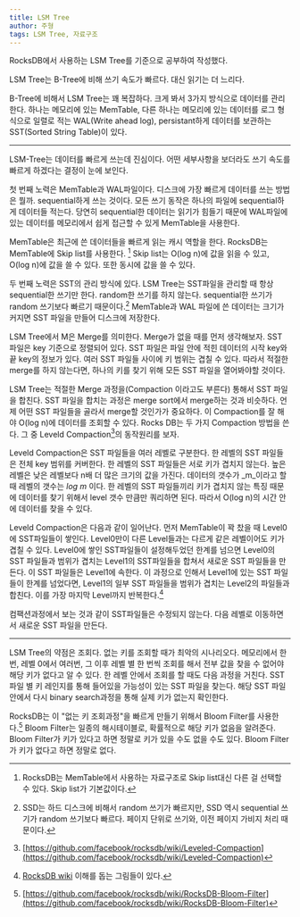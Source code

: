 ```yaml
---
title: LSM Tree
author: 주형
tags: LSM Tree, 자료구조
---
```


RocksDB에서 사용하는 LSM Tree를 기준으로 공부하여 작성했다.

LSM Tree는 B-Tree에 비해 쓰기 속도가 빠르다. 대신 읽기는 더 느리다.

B-Tree에 비해서 LSM Tree는 꽤 복잡하다. 크게 봐서 3가지 방식으로 데이터를 관리한다.
하나는 메모리에 있는 MemTable, 다른 하나는 메모리에 있는 데이터를 로그 형식으로 일렬로 적는
WAL(Write ahead log), persistant하게 데이터를 보관하는 SST(Sorted String Table)이 있다.

------

LSM-Tree는 데이터를 빠르게 쓰는데 진심이다. 어떤 세부사항을 보더라도 쓰기 속도를 빠르게 하겠다는
결정이 눈에 보인다.

첫 번째 노력은 MemTable과 WAL파일이다. 디스크에 가장 빠르게 데이터를 쓰는 방법은 뭘까.
sequential하게 쓰는 것이다. 모든 쓰기 동작은 하나의 파일에 sequential하게 데이터들 적는다.
당연히 sequential한 데이터는 읽기가 힘들기 때문에 WAL파일에 있는 데이터를 메모리에서 쉽게
접근할 수 있게 MemTable을 사용한다.

MemTable은 최근에 쓴 데이터들을 빠르게 읽는 캐시 역할을 한다. RocksDB는 MemTable에 Skip list를 사용한다.
[^1] Skip list는 O(log n)에 값을 읽을 수 있고, O(log n)에 값을 쓸 수 있다. 또한 동시에 값을 쓸 수 있다.

두 번째 노력은 SST의 관리 방식에 있다. LSM Tree는 SST파일을 관리할 때 항상 sequential한 쓰기만 한다.
random한 쓰기를 하지 않는다. sequential한 쓰기가 random 쓰기보다 빠르기 때문이다.[^2]
MemTable과 WAL 파일에 쓴 데이터는 크기가 커지면 SST 파일을 만들어 디스크에 저장한다.

[^1]: RocksDB는 MemTable에서 사용하는 자료구조로 Skip list대신 다른 걸 선택할 수 있다. Skip list가 기본값이다.
[^2]: SSD는 하드 디스크에 비해서 random 쓰기가 빠르지만, SSD 역시 sequential 쓰기가 random 쓰기보다 빠르다. 페이지 단위로 쓰기와, 이전 페이지 가비지 처리 때문이다.

LSM Tree에서 M은 Merge를 의미한다. Merge가 없을 때를 먼저 생각해보자.
SST 파일은 key 기준으로 정렬되어 있다.
SST 파일은 파일 안에 적힌 데이터의 시작 key와 끝 key의 정보가 있다.
여러 SST 파일들 사이에 키 범위는 겹칠 수 있다. 따라서 적절한 merge를 하지 않는다면,
하나의 키를 찾기 위해 모든 SST 파일을 열어봐야할 것이다.

LSM Tree는 적절한 Merge 과정을(Compaction 이라고도 부른다) 통해서 SST 파일을 합친다.
SST 파일을 합치는 과정은 merge sort에서 merge하는 것과 비슷하다.
언제 어떤 SST 파일들을 골라서 merge할 것인가가 중요하다.
이 Compaction를 잘 해야 O(log n)에 데이터를 조회할 수 있다.
Rocks DB는 두 가지 Compaction 방법을 쓴다. 그 중 Leveld Compaction[^3]의 동작원리를 보자.

[^3]: [https://github.com/facebook/rocksdb/wiki/Leveled-Compaction](https://github.com/facebook/rocksdb/wiki/Leveled-Compaction)

Leveld Compaction은 SST 파일들을 여러 레벨로 구분한다. 한 레벨의 SST 파일들은 전체 key 범위를 커버한다.
한 레벨의 SST 파일들은 서로 키가 겹치지 않는다. 높은 레벨은 낮은 레벨보다 n배 더 많은 크기의 값을 가진다.
데이터의 갯수가 _m_이라고 할 때 레벨의 갯수는 _log m_ 이다.
한 레벨의 SST 파일들끼리 키가 겹치지 않는 특징 때문에 데이터를 찾기 위해서 level 갯수 만큼만 쿼리하면 된다. 따라서 O(log n)의 시간 안에 데이터를 찾을 수 있다.

Leveld Compaction은 다음과 같이 일어난다. 먼저 MemTable이 꽉 찼을 때 Level0에 SST파일들이 쌓인다. Level0만이 다른 Level들과는 다르게
같은 레벨이어도 키가 겹칠 수 있다. Level0에 쌓인 SST파일들이 설정해두었던 한계를 넘으면 Level0의 SST 파일들과 범위가 겹치는
Level1의 SST파일들을 합쳐서 새로운 SST 파일들을 만든다. 이 SST 파일들은 Level1에 속한다.
이 과정으로 인해서 Level1에 있는 SST 파일들이 한계를 넘었다면, Level1의 일부 SST 파일들을 범위가 겹치는 Level2의 파일들과 합친다.
이를 가장 마지막 Level까지 반복한다.[^4]

[^4]: [RocksDB wiki](https://github.com/facebook/rocksdb/wiki/Leveled-Compaction) 이해를 돕는 그림들이 있다.

컴팩션과정에서 보는 것과 같이 SST파일들은 수정되지 않는다. 다음 레벨로 이동하면서 새로운 SST 파일을 만든다.

------

LSM Tree의 약점은 조회다. 없는 키를 조회할 때가 최악의 시나리오다.
메모리에서 한 번, 레벨 0에서 여러번, 그 이후 레벨 별 한 번씩 조회를 해서 전부 값을 찾을 수 없어야 해당 키가 없다고 알 수 있다.
한 레벨 안에서 조회를 할 때도 다음 과정을 거친다. SST 파일 별 키 레인지를 통해 들어있을 가능성이 있는 SST 파일을 찾는다.
해당 SST 파일 안에서 다시 binary search과정을 통해 실제 키가 없는지 확인한다.

RocksDB는 이 "없는 키 조회과정"을 빠르게 만들기 위해서 Bloom Filter를 사용한다.[^5] Bloom Filter는
일종의 해시테이블로, 확률적으로 해당 키가 없음을 알려준다. Bloom Filter가 키가 있다고 하면
정말로 키가 있을 수도 없을 수도 있다. Bloom Filter가 키가 없다고 하면 정말로 없다.

[^5]: [https://github.com/facebook/rocksdb/wiki/RocksDB-Bloom-Filter](https://github.com/facebook/rocksdb/wiki/RocksDB-Bloom-Filter)

